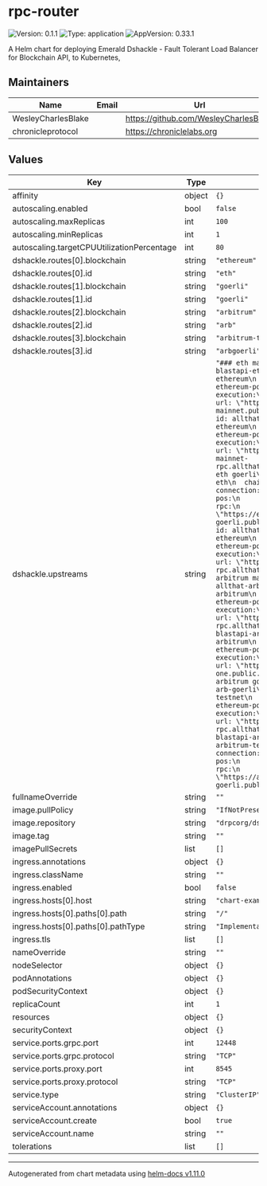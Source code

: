 # rpc-router

![Version: 0.1.1](https://img.shields.io/badge/Version-0.1.1-informational?style=flat-square) ![Type: application](https://img.shields.io/badge/Type-application-informational?style=flat-square) ![AppVersion: 0.33.1](https://img.shields.io/badge/AppVersion-0.33.1-informational?style=flat-square)

A Helm chart for deploying Emerald Dshackle - Fault Tolerant Load Balancer for Blockchain API, to Kubernetes,

## Maintainers

| Name | Email | Url |
| ---- | ------ | --- |
| WesleyCharlesBlake |  | <https://github.com/WesleyCharlesBlake> |
| chronicleprotocol |  | <https://chroniclelabs.org> |

## Values

| Key | Type | Default | Description |
|-----|------|---------|-------------|
| affinity | object | `{}` |  |
| autoscaling.enabled | bool | `false` |  |
| autoscaling.maxReplicas | int | `100` |  |
| autoscaling.minReplicas | int | `1` |  |
| autoscaling.targetCPUUtilizationPercentage | int | `80` |  |
| dshackle.routes[0].blockchain | string | `"ethereum"` |  |
| dshackle.routes[0].id | string | `"eth"` |  |
| dshackle.routes[1].blockchain | string | `"goerli"` |  |
| dshackle.routes[1].id | string | `"goerli"` |  |
| dshackle.routes[2].blockchain | string | `"arbitrum"` |  |
| dshackle.routes[2].id | string | `"arb"` |  |
| dshackle.routes[3].blockchain | string | `"arbitrum-testnet"` |  |
| dshackle.routes[3].id | string | `"arbgoerli"` |  |
| dshackle.upstreams | string | `"### eth mainnet\n- id: blastapi-eth\n  chain: ethereum\n  connection:\n    ethereum-pos:\n      execution:\n        rpc:\n          url: \"https://eth-mainnet.public.blastapi.io\"\n- id: allthat-eth\n  chain: ethereum\n  connection:\n    ethereum-pos:\n      execution:\n        rpc:\n          url: \"https://ethereum-mainnet-rpc.allthatnode.com\"\n\n### eth goerli\n- id: blastapi-eth\n  chain: goerli\n  connection:\n    ethereum-pos:\n      execution:\n        rpc:\n          url: \"https://eth-goerli.public.blastapi.io\"\n- id: allthat-eth\n  chain: ethereum\n  connection:\n    ethereum-pos:\n      execution:\n        rpc:\n          url: \"https://ethereum-goerli-rpc.allthatnode.com\"\n\n### arbitrum mainnet\n- id: allthat-arb\n  chain: arbitrum\n  connection:\n    ethereum-pos:\n      execution:\n        rpc:\n          url: \"https://arbitrum-one-rpc.allthatnode.com\"\n- id: blastapi-arb\n  chain: arbitrum\n  connection:\n    ethereum-pos:\n      execution:\n        rpc:\n          url: \"https://arbitrum-one.public.blastapi.io\"\n\n### arbitrum goerli\n- id: allthat-arb-goerli\n  chain: arbitrum-testnet\n  connection:\n    ethereum-pos:\n      execution:\n        rpc:\n          url: \"https://arbitrum-goerli-rpc.allthatnode.com\"\n- id: blastapi-arb-goerli\n  chain: arbitrum-testnet\n  connection:\n    ethereum-pos:\n      execution:\n        rpc:\n          url: \"https://arbitrum-goerli.public.blastapi.io\"\n"` |  |
| fullnameOverride | string | `""` |  |
| image.pullPolicy | string | `"IfNotPresent"` |  |
| image.repository | string | `"drpcorg/dshackle"` |  |
| image.tag | string | `""` |  |
| imagePullSecrets | list | `[]` |  |
| ingress.annotations | object | `{}` |  |
| ingress.className | string | `""` |  |
| ingress.enabled | bool | `false` |  |
| ingress.hosts[0].host | string | `"chart-example.local"` |  |
| ingress.hosts[0].paths[0].path | string | `"/"` |  |
| ingress.hosts[0].paths[0].pathType | string | `"ImplementationSpecific"` |  |
| ingress.tls | list | `[]` |  |
| nameOverride | string | `""` |  |
| nodeSelector | object | `{}` |  |
| podAnnotations | object | `{}` |  |
| podSecurityContext | object | `{}` |  |
| replicaCount | int | `1` |  |
| resources | object | `{}` |  |
| securityContext | object | `{}` |  |
| service.ports.grpc.port | int | `12448` |  |
| service.ports.grpc.protocol | string | `"TCP"` |  |
| service.ports.proxy.port | int | `8545` |  |
| service.ports.proxy.protocol | string | `"TCP"` |  |
| service.type | string | `"ClusterIP"` |  |
| serviceAccount.annotations | object | `{}` |  |
| serviceAccount.create | bool | `true` |  |
| serviceAccount.name | string | `""` |  |
| tolerations | list | `[]` |  |

----------------------------------------------
Autogenerated from chart metadata using [helm-docs v1.11.0](https://github.com/norwoodj/helm-docs/releases/v1.11.0)
